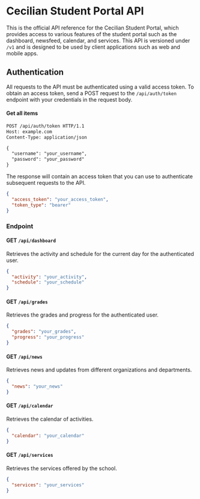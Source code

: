 # Cecilian Student Portal API

This is the official API reference for the Cecilian Student Portal, which provides access to various features of the student portal such as the dashboard, newsfeed, calendar, and services. This API is versioned under `/v1` and is designed to be used by client applications such as web and mobile apps.
## Authentication

All requests to the API must be authenticated using a valid access token. To obtain an access token, send a POST request to the `/api/auth/token` endpoint with your credentials in the request body.

#### Get all items

```html
POST /api/auth/token HTTP/1.1
Host: example.com
Content-Type: application/json

{
  "username": "your_username",
  "password": "your_password"
}
```
The response will contain an access token that you can use to authenticate subsequent requests to the API.
 
```json
{
  "access_token": "your_access_token",
  "token_type": "bearer"
}
```

### Endpoint

#### GET `/api/dashboard`

Retrieves the activity and schedule for the current day for the authenticated user.

```json
{
  "activity": "your_activity",
  "schedule": "your_schedule"
}
```

#### GET `/api/grades`

Retrieves the grades and progress for the authenticated user.

```json
{
  "grades": "your_grades",
  "progress": "your_progress"
}
```

#### GET `/api/news`

Retrieves news and updates from different organizations and departments.

```json
{
  "news": "your_news"
}
```

#### GET `/api/calendar`

Retrieves the calendar of activities.

```json
{
  "calendar": "your_calendar"
}
```

#### GET `/api/services`

Retrieves the services offered by the school.

```json
{
  "services": "your_services"
}
```
